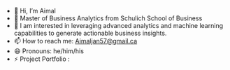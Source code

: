 - 👋 Hi, I’m Aimal
-  🔭 Master of Business Analytics from Schulich School of Business
- 👀 I am interested in leveraging advanced analytics and machine learning capabilities to generate actionable business insights.
- 📫 How to reach me: Aimaljan57@gmail.ca
- 😄 Pronouns: he/him/his
- ⚡ Project Portfolio :

<!---
Aimal10/Aimal10 is a ✨ special ✨ repository because its `README.md` (this file) appears on your GitHub profile.
You can click the Preview link to take a look at your changes.
--->
